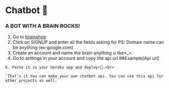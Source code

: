 # Chatbot 🔰
### A BOT WITH A BRAIN ROCKS!
1. Go to [brainshop](http://brainshop.ai)<br>
2. Click on SIGNUP and enter all the fields asking for
PS: Domain name can be anything (ex-google.com)
3. Create an account and name the brain anything u like>_<. <br>
4. Go to settings in your account and copy the api url 
##Example[Api url] 
````http://api.brainshop.ai/get?bid=[bid]&key=[key]&uid=[uid]&msg=[msg]<br>
5. Paste it in your heroku app and deploy🔥💖.<br>

`That's it You can make your own chatbot api. You can use this api for other projects as well.`
